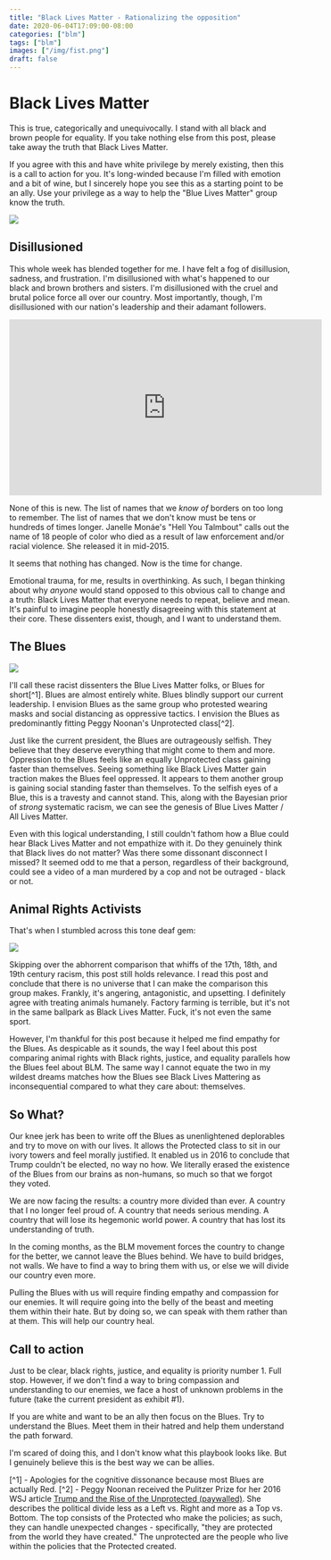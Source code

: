 ```yaml
---
title: "Black Lives Matter - Rationalizing the opposition"
date: 2020-06-04T17:09:00-08:00
categories: ["blm"]
tags: ["blm"]
images: ["/img/fist.png"]
draft: false
---
```


# Black Lives Matter
This is true, categorically and unequivocally. I stand with all black and brown people for equality. If you take nothing else from this post, please take away the truth that Black Lives Matter.

If you agree with this and have white privilege by merely existing, then this is a call to action for you. It's long-winded because I'm filled with emotion and a bit of wine, but I sincerely hope you see this as a starting point to be an ally. Use your privilege as a way to help the "Blue Lives Matter" group know the truth.

![](/img/fist.png)

## Disillusioned

This whole week has blended together for me. I have felt a fog of disillusion, sadness, and frustration. I'm disillusioned with what's happened to our black and brown brothers and sisters. I'm disillusioned with the cruel and brutal police force all over our country. Most importantly, though, I'm disillusioned with our nation's leadership and their adamant followers.

<iframe width="560" height="315" src="https://www.youtube.com/embed/fumaCsQ9wKw" frameborder="0" allow="accelerometer; autoplay; encrypted-media; gyroscope; picture-in-picture" allowfullscreen></iframe>

None of this is new. The list of names that we *know of* borders on too long to remember. The list of names that we don't know must be tens or hundreds of times longer. Janelle Monáe's "Hell You Talmbout" calls out the name of 18 people of color who died as a result of law enforcement and/or racial violence. She released it in mid-2015.

It seems that nothing has changed. Now is the time for change.

Emotional trauma, for me, results in overthinking. As such, I began thinking about why *anyone* would stand opposed to this obvious call to change and a truth: Black Lives Matter that everyone needs to repeat, believe and mean. It's painful to imagine people honestly disagreeing with this statement at their core. These dissenters exist, though, and I want to understand them.

## The Blues

![](/img/blue-yelling.jpg)

I'll call these racist dissenters the Blue Lives Matter folks, or Blues for short[^1]. Blues are almost entirely white. Blues blindly support our current leadership. I envision Blues as the same group who protested wearing masks and social distancing as oppressive tactics. I envision the Blues as predominantly fitting Peggy Noonan's Unprotected class[^2].

Just like the current president, the Blues are outrageously selfish. They believe that they deserve everything that might come to them and more. Oppression to the Blues feels like an equally Unprotected class gaining faster than themselves. Seeing something like Black Lives Matter gain traction makes the Blues feel oppressed. It appears to them another group is gaining social standing faster than themselves. To the selfish eyes of a Blue, this is a travesty and cannot stand. This, along with the Bayesian prior of *strong* systematic racism, we can see the genesis of Blue Lives Matter / All Lives Matter.

Even with this logical understanding, I still couldn't fathom how a Blue could hear Black Lives Matter and not empathize with it. Do they genuinely think that Black lives do not matter? Was there some dissonant disconnect I missed? It seemed odd to me that a person, regardless of their background, could see a video of a man murdered by a cop and not be outraged - black or not.

## Animal Rights Activists

That's when I stumbled across this tone deaf gem:

![](/img/all-black-lives-matter.png)

Skipping over the abhorrent comparison that whiffs of the 17th, 18th, and 19th century racism, this post still holds relevance. I read this post and conclude that there is no universe that I can make the comparison this group makes. Frankly, it's angering, antagonistic, and upsetting. I definitely agree with treating animals humanely. Factory farming is terrible, but it's not in the same ballpark as Black Lives Matter. Fuck, it's not even the same sport.

However, I'm thankful for this post because it helped me find empathy for the Blues. As despicable as it sounds, the way I feel about this post comparing animal rights with Black rights, justice, and equality parallels how the Blues feel about BLM. The same way I cannot equate the two in my wildest dreams matches how the Blues see Black Lives Mattering as inconsequential compared to what they care about: themselves.

## So What?
Our knee jerk has been to write off the Blues as unenlightened deplorables and try to move on with our lives. It allows the Protected class to sit in our ivory towers and feel morally justified. It enabled us in 2016 to conclude that Trump couldn't be elected, no way no how. We literally erased the existence of the Blues from our brains as non-humans, so much so that we forgot they voted. 

We are now facing the results: a country more divided than ever. A country that I no longer feel proud of. A country that needs serious mending. A country that will lose its hegemonic world power. A country that has lost its understanding of truth.

In the coming months, as the BLM movement forces the country to change for the better, we cannot leave the Blues behind. We have to build bridges, not walls. We have to find a way to bring them with us, or else we will divide our country even more.

Pulling the Blues with us will require finding empathy and compassion for our enemies. It will require going into the belly of the beast and meeting them within their hate. But by doing so, we can speak with them rather than at them. This will help our country heal.

## Call to action
Just to be clear, black rights, justice, and equality is priority number 1. Full stop. However, if we don't find a way to bring compassion and understanding to our enemies, we face a host of unknown problems in the future (take the current president as exhibit #1).

If you are white and want to be an ally then focus on the Blues. Try to understand the Blues. Meet them in their hatred and help them understand the path forward. 

I'm scared of doing this, and I don't know what this playbook looks like. But I genuinely believe this is the best way we can be allies.

[^1] - Apologies for the cognitive dissonance because most Blues are actually Red.
[^2] - Peggy Noonan received the Pulitzer Prize for her 2016 WSJ article [Trump and the  Rise of the Unprotected (paywalled)](https://www.wsj.com/articles/trump-and-the-rise-of-the-unprotected-1456448550). She describes the political divide less as a Left vs. Right and more as a Top vs. Bottom. The top consists of the Protected who make the policies; as such, they can handle unexpected changes - specifically, "they are protected from the world they have created." The unprotected are the people who live within the policies that the Protected created.